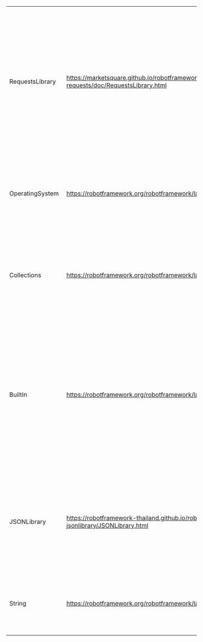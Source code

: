 | | | |
|-|-|-|
| | | |
|RequestsLibrary|https://marketsquare.github.io/robotframework-requests/doc/RequestsLibrary.html|Below are the keyword used from this library 1.Create Session 2.GET On Session 3.POST On Session 4.PUT On Session 5.PATCH On Session 6.DELETE On Session |
|OperatingSystem |https://robotframework.org/robotframework/latest/libraries/OperatingSystem.html| Below are the keyword used from this library 1.Get File 2.Create Directory 3.Create File|
|Collections|https://robotframework.org/robotframework/latest/libraries/Collections.html|Below are the keyword used from this library 1.Get From Dictionary 2.Get From List 3.Create File|
|BuiltIn|https://robotframework.org/robotframework/latest/libraries/BuiltIn.html|Below are the keyword used from this library 1.Catenate 2.Convert To Integer 3.Convert To String 4.Create Dictionary 5.Evaluate 6.Log To Console 7.Set Global Variable 8.Should Be Equal |
|JSONLibrary|https://robotframework-thailand.github.io/robotframework-jsonlibrary/JSONLibrary.html|Below are the keyword used from this library 1.Load JSON From File 2.Update Value To Json 3.Get Value From Json|
|String|https://robotframework.org/robotframework/latest/libraries/String.html|Below are the keyword used from this library 1.Generate Random String |
